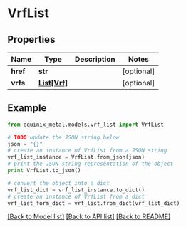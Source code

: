 # VrfList


## Properties
Name | Type | Description | Notes
------------ | ------------- | ------------- | -------------
**href** | **str** |  | [optional] 
**vrfs** | [**List[Vrf]**](Vrf.md) |  | [optional] 

## Example

```python
from equinix_metal.models.vrf_list import VrfList

# TODO update the JSON string below
json = "{}"
# create an instance of VrfList from a JSON string
vrf_list_instance = VrfList.from_json(json)
# print the JSON string representation of the object
print VrfList.to_json()

# convert the object into a dict
vrf_list_dict = vrf_list_instance.to_dict()
# create an instance of VrfList from a dict
vrf_list_form_dict = vrf_list.from_dict(vrf_list_dict)
```
[[Back to Model list]](../README.md#documentation-for-models) [[Back to API list]](../README.md#documentation-for-api-endpoints) [[Back to README]](../README.md)


